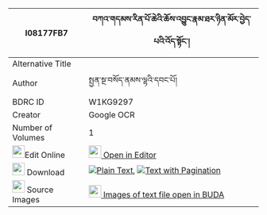 |I08177FB7|བཀའ་གདམས་རིན་པོ་ཆེའི་ཆོས་འབྱུང་རྣམ་ཐར་ཉིན་མོར་བྱེད་པའི་འོད་སྟོང་། 
| --- | --- 
|Alternative Title |
|Author| སྤྱན་སྔ་བསོད་ནམས་ལྷའི་དབང་པོ།
|BDRC ID | W1KG9297
|Creator | Google OCR
|Number of Volumes| 1
|<img width="25" src="https://img.icons8.com/color/25/000000/edit-property.png">Edit Online| [<img width="25" src="https://avatars.githubusercontent.com/u/45091458?s=200&v=4"> Open in Editor](http://editor.openpecha.org/I08177FB7)
|<img width="25" src="https://img.icons8.com/fluent/48/000000/download-2.png"/>  Download | [![](https://img.icons8.com/color/20/000000/txt.png)Plain Text](https://github.com/Openpecha/I08177FB7/releases/download/v1/ka_dam_rinpoche_i_chojung_namt_plain_I08177FB7.zip), [![](https://img.icons8.com/color/20/000000/txt.png)Text with Pagination](https://github.com/Openpecha/I08177FB7/releases/download/v1/ka_dam_rinpoche_i_chojung_namt_pages_I08177FB7.zip)
|<img width="25" src="https://img.icons8.com/plasticine/100/000000/pictures-folder.png"/>  Source Images | [<img width="25" src="https://library.bdrc.io/icons/BUDA-small.svg"> Images of text file open in BUDA](https://library.bdrc.io/show/bdr:W1KG9297)